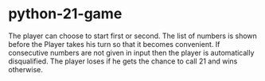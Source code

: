 # python-21-game
The player can choose to start first or second.
The list of numbers is shown before the Player takes his turn so that it becomes convenient.
If consecutive numbers are not given in input then the player is automatically disqualified.
The player loses if he gets the chance to call 21 and wins otherwise.